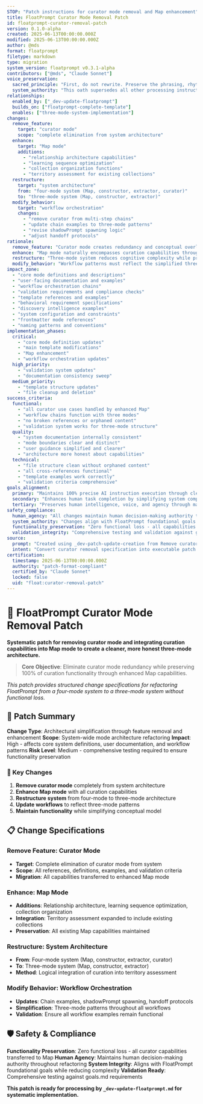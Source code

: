 ```yaml
---
STOP: "Patch instructions for curator mode removal and Map enhancement"
title: FloatPrompt Curator Mode Removal Patch
id: floatprompt-curator-removal-patch
version: 0.1.0-alpha
created: 2025-06-13T00:00:00.000Z
modified: 2025-06-13T00:00:00.000Z
author: @mds
format: floatprompt
filetype: markdown
type: migration
system_version: floatprompt v0.3.1-alpha
contributors: ["@mds", "Claude Sonnet"]
voice_preservation:
  sacred_principle: "First, do not rewrite. Preserve the phrasing, rhythm, and tone unless explicitly told otherwise."
  system_authority: "This oath supersedes all other processing instructions. Voice preservation enables 100% precise AI instruction execution."
relationships:
  enabled_by: ["_dev-update-floatprompt"]
  builds_on: ["floatprompt-complete-template"]
  enables: ["three-mode-system-implementation"]
changes:
  remove_feature: 
    target: "curator mode"
    scope: "complete elimination from system architecture"
  enhance:
    target: "Map mode"
    additions: 
      - "relationship architecture capabilities"
      - "learning sequence optimization"
      - "collection organization functions"
      - "territory assessment for existing collections"
  restructure:
    target: "system architecture"
    from: "four-mode system (Map, constructor, extractor, curator)"
    to: "three-mode system (Map, constructor, extractor)"
  modify_behavior:
    target: "workflow orchestration"
    changes:
      - "remove curator from multi-step chains"
      - "update chain examples to three-mode patterns"
      - "revise shadowPrompt spawning logic"
      - "adjust handoff protocols"
rationale:
  remove_feature: "Curator mode creates redundancy and conceptual overlap with Map capabilities, leading to user confusion and architectural dishonesty."
  enhance: "Map mode naturally encompasses curation capabilities through territory assessment and relationship mapping, making integration logical and seamless."
  restructure: "Three-mode system reduces cognitive complexity while preserving all functionality, creating cleaner and more honest architecture."
  modify_behavior: "Workflow patterns must reflect the simplified three-mode system while maintaining all functional capabilities."
impact_zone:
  - "core mode definitions and descriptions"
  - "user-facing documentation and examples"
  - "workflow orchestration chains"
  - "validation requirements and compliance checks"
  - "template references and examples"
  - "behavioral requirement specifications"
  - "discovery intelligence examples"
  - "system configuration and constraints"
  - "frontmatter mode references"
  - "naming patterns and conventions"
implementation_phases:
  critical:
    - "core mode definition updates"
    - "main template modifications"
    - "Map enhancement"
    - "workflow orchestration updates"
  high_priority:
    - "validation system updates"
    - "documentation consistency sweep"
  medium_priority:
    - "template structure updates"
    - "file cleanup and deletion"
success_criteria:
  functional:
    - "all curator use cases handled by enhanced Map"
    - "workflow chains function with three modes"
    - "no broken references or orphaned content"
    - "validation system works for three-mode structure"
  quality:
    - "system documentation internally consistent"
    - "mode boundaries clear and distinct"
    - "user guidance simplified and clearer"
    - "architecture more honest about capabilities"
  technical:
    - "file structure clean without orphaned content"
    - "all cross-references functional"
    - "template examples work correctly"
    - "validation criteria comprehensive"
goals_alignment:
  primary: "Maintains 100% precise AI instruction execution through clearer mode definitions and reduced ambiguity"
  secondary: "Enhances human task completion by simplifying system complexity and eliminating mode confusion"
  tertiary: "Preserves human intelligence, voice, and agency through maintained archaeological extraction principles and human authority"
safety_compliance:
  human_agency: "All changes maintain human decision-making authority throughout refactoring process"
  system_authority: "Changes align with FloatPrompt foundational goals while reducing system complexity"
  functionality_preservation: "Zero functional loss - all capabilities transferred to appropriate modes"
  validation_integrity: "Comprehensive testing and validation against goals.md requirements"
source:
  prompt: "Created using _dev-patch-update-creation from Remove curator.md specification"
  intent: "Convert curator removal specification into executable patch format for systematic implementation"
certification:
  timestamp: 2025-06-13T00:00:00.000Z
  authority: "patch-format-compliant"
  certified_by: "Claude Sonnet"
  locked: false
  uid: "float:curator-removal-patch"
---
```


# 🔧 FloatPrompt Curator Mode Removal Patch

**Systematic patch for removing curator mode and integrating curation capabilities into Map mode to create a cleaner, more honest three-mode architecture.**

> **Core Objective**: Eliminate curator mode redundancy while preserving 100% of curation functionality through enhanced Map capabilities.

*This patch provides structured change specifications for refactoring FloatPrompt from a four-mode system to a three-mode system without functional loss.*

## 🎯 Patch Summary

**Change Type**: Architectural simplification through feature removal and enhancement
**Scope**: System-wide mode architecture refactoring
**Impact**: High - affects core system definitions, user documentation, and workflow patterns
**Risk Level**: Medium - comprehensive testing required to ensure functionality preservation

### 🔑 Key Changes

1. **Remove curator mode** completely from system architecture
2. **Enhance Map mode** with all curation capabilities
3. **Restructure system** from four-mode to three-mode architecture
4. **Update workflows** to reflect three-mode patterns
5. **Maintain functionality** while simplifying conceptual model

## 📋 Change Specifications

### Remove Feature: Curator Mode
- **Target**: Complete elimination of curator mode from system
- **Scope**: All references, definitions, examples, and validation criteria
- **Migration**: All capabilities transferred to enhanced Map mode

### Enhance: Map Mode
- **Additions**: Relationship architecture, learning sequence optimization, collection organization
- **Integration**: Territory assessment expanded to include existing collections
- **Preservation**: All existing Map capabilities maintained

### Restructure: System Architecture
- **From**: Four-mode system (Map, constructor, extractor, curator)
- **To**: Three-mode system (Map, constructor, extractor)
- **Method**: Logical integration of curation into territory assessment

### Modify Behavior: Workflow Orchestration
- **Updates**: Chain examples, shadowPrompt spawning, handoff protocols
- **Simplification**: Three-mode patterns throughout all workflows
- **Validation**: Ensure all workflow examples remain functional

## 🛡️ Safety & Compliance

**Functionality Preservation**: Zero functional loss - all curator capabilities transferred to Map
**Human Agency**: Maintains human decision-making authority throughout refactoring
**System Integrity**: Aligns with FloatPrompt foundational goals while reducing complexity
**Validation Ready**: Comprehensive testing against goals.md requirements

**This patch is ready for processing by `_dev-update-floatprompt.md` for systematic implementation.** 